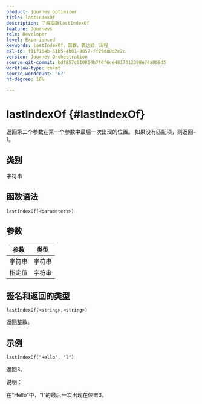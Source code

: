 ```yaml
---
product: journey optimizer
title: lastIndexOf
description: 了解函数lastIndexOf
feature: Journeys
role: Developer
level: Experienced
keywords: lastIndexOf，函数，表达式，历程
exl-id: f11f164b-51b5-4b01-8057-ff29d80d2e2c
version: Journey Orchestration
source-git-commit: bdf857c010854b7f0f6ce4817012398e74a068d5
workflow-type: tm+mt
source-wordcount: '67'
ht-degree: 16%

---
```


# lastIndexOf {#lastIndexOf}

返回第二个参数在第一个参数中最后一次出现的位置。 如果没有匹配项，则返回–1。

## 类别

字符串

## 函数语法

`lastIndexOf(<parameters>)`

## 参数

| 参数 | 类型 |
|-----------|------------------|
| 字符串 | 字符串 |
| 指定值 | 字符串 |

## 签名和返回的类型

`lastIndexOf(<string>,<string>)`

返回整数。

## 示例

`lastIndexOf("Hello", "l")`

返回3。

说明：

在“Hello”中，“l”的最后一次出现在位置3。
